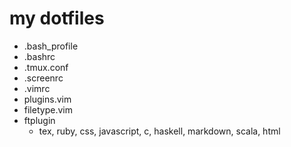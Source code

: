 # my dotfiles
- .bash_profile
- .bashrc
- .tmux.conf
- .screenrc
- .vimrc
- plugins.vim
- filetype.vim
- ftplugin
  - tex, ruby, css, javascript, c, haskell, markdown, scala, html
